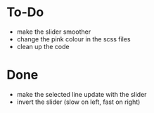 # To-Do

- make the slider smoother
- change the pink colour in the scss files
- clean up the code

# Done
- make the selected line update with the slider
- invert the slider (slow on left, fast on right)